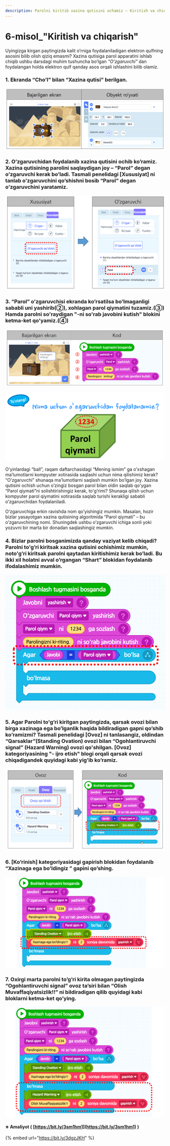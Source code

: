 ```yaml
---
description: Parolni kiritib xazina qutisıni ochamiz – Kiritish va chiqarish
---
```


# 6-misol\_"Kiritish va chiqarish"

Uyingizga kirgan paytingizda kalit o’rniga foydalaniladigan elektron qulfning asosini bilib olish qiziq emasmi? Xazina qutisiga parol apparatini ishlab chiqib ushbu darsdagi muhim tushuncha bo’lgan _“O’zgaruvchi”_ dan foydalangan holda elektron qulf qanday asos orqali ishlashini bilib olamiz.

### 1. Ekranda “Cho’l” bilan “Xazina qutisi” berilgan.

![](.gitbook/assets/006_001.png)

### 2. O’zgaruvchidan foydalanib xazina qutisini ochib ko’ramiz. Xazina qutisining parolini saqlaydigan joy – “Parol” degan o’zgaruvchi kerak bo’ladi. Tasmali penelidagi \[Xususiyat\] ni tanlab o’zgaruvchini qo’shishni bosib “Parol” degan o’zgaruvchini yaratamiz.

![](.gitbook/assets/006_002.png)

### 3. “Parol” o’zgaruvchisi ekranda ko’rsatilsa bo’lmaganligi sababli uni yashirib\(②\), xohlagan parol qiymatini tuzamiz.\(③\) Hamda parolni so'raydigan "-ni so'rab javobini kutish" blokini ketma-ket qo'yamiz.\(④\)

![](.gitbook/assets/006_003.png)

![](.gitbook/assets/006_004.png)

O’yinlardagi “ball”, raqam daftarchasidagi “Mening ismim” ga o’xshagan ma’lumotlarni kompyuter xotirasida saqlashi uchun nima qilishimiz kerak? “O’zgaruvchi” shunaqa ma’lumotlarni saqlash mumkin bo’lgan joy. Xazina qutisini ochish uchun o’zingiz bosgan parol bilan oldin saqlab qo'ygan “Parol qiymati”ni solishtirishingiz kerak, to'g’rimi? Shunaqa qilish uchun kompyuter parol qiymatini xotirasida saqlab turishi kerakligi sababli o’zgaruvchidan foydalaniladi. 

O’zgaruvchiga erkin ravishda nom qo’yishingiz mumkin. Masalan, hozir bizlar yasayotgan xazina qutisining algoritmida “Parol qiymati” – bu o’zgaruvchining nomi. Shuningdek ushbu o’zgaruvchi ichiga sonli yoki yozuvni bir marta bir donadan saqlashingiz mumkin.

### 4. Bizlar parolni bosganimizda qanday vaziyat kelib chiqadi? Parolni to'g’ri kiritsak xazina qutisini ochishimiz mumkin, noto'g’ri kiritsak parolni qaytadan kiritishimiz kerak bo’ladi. Bu ikki xil holatni avval o’rgangan “Shart” blokidan foydalanib ifodalashimiz mumkin.

![](.gitbook/assets/p.25_01-_-.png)

### 5. Agar Parolni to'g’ri kiritgan paytingizda, qarsak ovozi bilan birga xazinaga ega bo’lganlik haqida bildiradigan gapni qo’shib ko’ramizmi? Tasmali penelidagi \[Ovoz\] ni tanlasangiz, oldindan “Qarsaklar”\(Standing Ovation\) ovozi bilan “Ogohlantiruvchi signal” \(Hazard Warning\) ovozi qo'shilgan. \[Ovoz\] kategoriyasining "- ijro etish" blogi orqali qarsak ovozi chiqadigandek quyidagi kabi yig’ib ko’ramiz.

![](.gitbook/assets/006_006.png)

### 6. \[Ko’rinish\] kategoriyasidagi gapirish blokidan foydalanib “Xazinaga ega bo’ldingiz ” gapini qo’shing.

![](.gitbook/assets/006_007.png)

### 7. Oxirgi marta parolni to’g’ri kirita olmagan paytingizda “Ogohlantiruvchi signal” ovoz ta’siri bilan “Olish Muvaffaqiyatsizlik!!” ni bildiradigan qilib quyidagi kabi bloklarni ketma-ket qo’ying.

![](.gitbook/assets/006_008.png)

#### ※ Amaliyot \( [https://bit.ly/3sm1hm1](https://bit.ly/3sm1hm1) \)

{% embed url="https://bit.ly/3dgzJKH" %}



